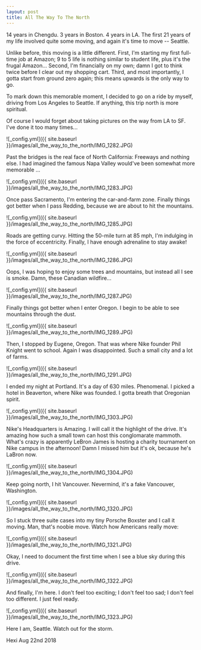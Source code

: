 ```yaml
---
layout: post
title: All The Way To The North
---
```


14 years in Chengdu. 3 years in Boston. 4 years in LA. The first 21 years of my life involved quite some moving, and again it's time to move -- Seattle.

Unlike before, this moving is a little different. First, I'm starting my first full-time job at Amazon; 9 to 5 life is nothing similar to student life, plus it's the frugal Amazon... Second, I'm financially on my own; damn I got to think twice before I clear out my shopping cart. Third, and most importantly, I gotta start from ground zero again; this means upwards is the only way to go.

To mark down this memorable moment, I decided to go on a ride by myself, driving from Los Angeles to Seattle. If anything, this trip north is more spiritual.

Of course I would forget about taking pictures on the way from LA to SF. I've done it too many times...

![_config.yml]({{ site.baseurl }}/images/all_the_way_to_the_north/IMG_1282.JPG)

Past the bridges is the real face of North California: Freeways and nothing else. I had imagined the famous Napa Valley would've been somewhat more memorable ...

![_config.yml]({{ site.baseurl }}/images/all_the_way_to_the_north/IMG_1283.JPG)

Once pass Sacramento, I'm entering the car-and-farm zone. Finally things got better when I pass Redding, because we are about to hit the mountains.

![_config.yml]({{ site.baseurl }}/images/all_the_way_to_the_north/IMG_1285.JPG)

Roads are getting curvy. Hitting the 50-mile turn at 85 mph, I'm indulging in the force of eccentricity. Finally, I have enough adrenaline to stay awake!

![_config.yml]({{ site.baseurl }}/images/all_the_way_to_the_north/IMG_1286.JPG)

Oops, I was hoping to enjoy some trees and mountains, but instead all I see is smoke. Damn, these Canadian wildfire...

![_config.yml]({{ site.baseurl }}/images/all_the_way_to_the_north/IMG_1287.JPG)

Finally things got better when I enter Oregon. I begin to be able to see mountains through the dust.

![_config.yml]({{ site.baseurl }}/images/all_the_way_to_the_north/IMG_1289.JPG)

Then, I stopped by Eugene, Oregon. That was where Nike founder Phil Knight went to school. Again I was disappointed. Such a small city and a lot of farms.

![_config.yml]({{ site.baseurl }}/images/all_the_way_to_the_north/IMG_1291.JPG)

I ended my night at Portland. It's a day of 630 miles. Phenomenal. I picked a hotel in Beaverton, where Nike was founded. I gotta breath that Oregonian spirit.

![_config.yml]({{ site.baseurl }}/images/all_the_way_to_the_north/IMG_1303.JPG)

Nike's Headquarters is Amazing. I will call it the highlight of the drive. It's amazing how such a small town can host this conglomarate mammoth. What's crazy is apparently LeBron James is hosting a charity tournament on Nike campus in the afternoon! Damn I missed him but it's ok, because he's LaBron now.

![_config.yml]({{ site.baseurl }}/images/all_the_way_to_the_north/IMG_1304.JPG)

Keep going north, I hit Vancouver. Nevermind, it's a fake Vancouver, Washington.

![_config.yml]({{ site.baseurl }}/images/all_the_way_to_the_north/IMG_1320.JPG)

So I stuck three suite cases into my tiny Porsche Boxster and I call it moving. Man, that's noobie move. Watch how Americans really move:

![_config.yml]({{ site.baseurl }}/images/all_the_way_to_the_north/IMG_1321.JPG)

Okay, I need to document the first time when I see a blue sky during this drive. 

![_config.yml]({{ site.baseurl }}/images/all_the_way_to_the_north/IMG_1322.JPG)

And finally, I'm here. I don't feel too exciting; I don't feel too sad; I don't feel too different. I just feel ready.

![_config.yml]({{ site.baseurl }}/images/all_the_way_to_the_north/IMG_1323.JPG)

Here I am, Seattle. Watch out for the storm.

Hexi
Aug 22nd 2018